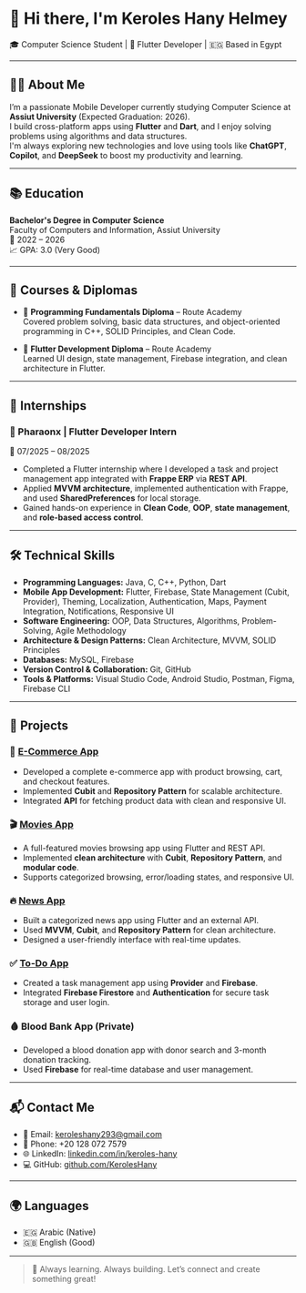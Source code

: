 # 👋 Hi there, I'm Keroles Hany Helmey

🎓 Computer Science Student | 📱 Flutter Developer | 🇪🇬 Based in Egypt

---

## 🧑‍💻 About Me

I’m a passionate Mobile Developer currently studying Computer Science at **Assiut University** (Expected Graduation: 2026).  
I build cross-platform apps using **Flutter** and **Dart**, and I enjoy solving problems using algorithms and data structures.  
I'm always exploring new technologies and love using tools like **ChatGPT**, **Copilot**, and **DeepSeek** to boost my productivity and learning.

---

## 📚 Education

**Bachelor's Degree in Computer Science**  
Faculty of Computers and Information, Assiut University  
📅 2022 – 2026  
📈 GPA: 3.0 (Very Good)

---

## 📘 Courses & Diplomas

- 🎯 **Programming Fundamentals Diploma** – Route Academy  
  Covered problem solving, basic data structures, and object-oriented programming in C++, SOLID Principles, and Clean Code. 

- 📱 **Flutter Development Diploma** – Route Academy  
  Learned UI design, state management, Firebase integration, and clean architecture in Flutter.

---

## 💼 Internships

### 🏢 Pharaonx | Flutter Developer Intern  
📅 07/2025 – 08/2025  
- Completed a Flutter internship where I developed a task and project management app integrated with **Frappe ERP** via **REST API**.  
- Applied **MVVM architecture**, implemented authentication with Frappe, and used **SharedPreferences** for local storage.  
- Gained hands-on experience in **Clean Code**, **OOP**, **state management**, and **role-based access control**.  

---

## 🛠️ Technical Skills

- **Programming Languages:** Java, C, C++, Python, Dart  
- **Mobile App Development:** Flutter, Firebase, State Management (Cubit, Provider), Theming, Localization, Authentication, Maps, Payment Integration, Notifications, Responsive UI  
- **Software Engineering:** OOP, Data Structures, Algorithms, Problem-Solving, Agile Methodology  
- **Architecture & Design Patterns:** Clean Architecture, MVVM, SOLID Principles  
- **Databases:** MySQL, Firebase  
- **Version Control & Collaboration:** Git, GitHub  
- **Tools & Platforms:** Visual Studio Code, Android Studio, Postman, Figma, Firebase CLI  

---

## 💼 Projects

### 🛒 [E-Commerce App](https://github.com/KerolesHany/e-commerce-app)  
- Developed a complete e-commerce app with product browsing, cart, and checkout features.  
- Implemented **Cubit** and **Repository Pattern** for scalable architecture.  
- Integrated **API** for fetching product data with clean and responsive UI.  

### 🎬 [Movies App](https://github.com/KerolesHany/Movies-App.git)  
- A full-featured movies browsing app using Flutter and REST API.  
- Implemented **clean architecture** with **Cubit**, **Repository Pattern**, and **modular code**.  
- Supports categorized browsing, error/loading states, and responsive UI.

### 🔥 [News App](https://github.com/KerolesHany/News-App.git)  
- Built a categorized news app using Flutter and an external API.  
- Used **MVVM**, **Cubit**, and **Repository Pattern** for clean architecture.  
- Designed a user-friendly interface with real-time updates.

### ✅ [To-Do App](https://github.com/KerolesHany/To-Do-App/tree/todoapp)  
- Created a task management app using **Provider** and **Firebase**.  
- Integrated **Firebase Firestore** and **Authentication** for secure task storage and user login.

### 🩸 Blood Bank App (Private)  
- Developed a blood donation app with donor search and 3-month donation tracking.  
- Used **Firebase** for real-time database and user management.

---

## 📬 Contact Me

- 📧 Email: [keroleshany293@gmail.com](mailto:keroleshany293@gmail.com)  
- 📱 Phone: +20 128 072 7579  
- 🌐 LinkedIn: [linkedin.com/in/keroles-hany](https://linkedin.com/in/keroles-hany)  
- 💻 GitHub: [github.com/KerolesHany](https://github.com/KerolesHany)

---

## 🌍 Languages

- 🇪🇬 Arabic (Native)  
- 🇬🇧 English (Good)

---

> 🚀 Always learning. Always building. Let’s connect and create something great!
